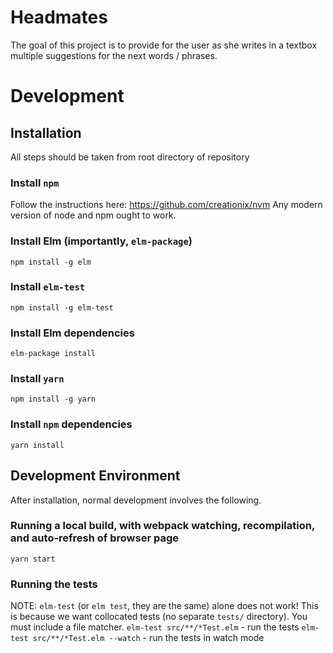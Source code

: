 # Headmates
The goal of this project is to provide for the user as she writes in a textbox multiple suggestions for the next words / phrases.

# Development

## Installation
All steps should be taken from root directory of repository

### Install `npm`
Follow the instructions here: https://github.com/creationix/nvm
Any modern version of node and npm ought to work.

### Install Elm (importantly, `elm-package`)
`npm install -g elm`

### Install `elm-test`
`npm install -g elm-test`

### Install Elm dependencies
`elm-package install`

### Install `yarn`
`npm install -g yarn`

### Install `npm` dependencies
`yarn install`

## Development Environment
After installation, normal development involves the following.

### Running a local build, with webpack watching, recompilation, and auto-refresh of browser page
`yarn start`

### Running the tests
NOTE: `elm-test` (or `elm test`, they are the same) alone does not work! This is because we want collocated tests (no separate `tests/` directory). You must include a file matcher.
`elm-test src/**/*Test.elm` - run the tests
`elm-test src/**/*Test.elm --watch` - run the tests in watch mode
